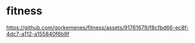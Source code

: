 # fitness


https://github.com/gorkemenes/fitness/assets/91761679/f8cfbd66-ec8f-4dc7-a112-a155840f6b9f

